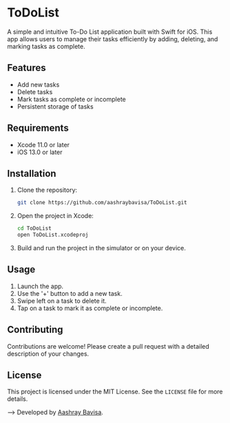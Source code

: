 
# ToDoList

A simple and intuitive To-Do List application built with Swift for iOS. This app allows users to manage their tasks efficiently by adding, deleting, and marking tasks as complete.

## Features

- Add new tasks
- Delete tasks
- Mark tasks as complete or incomplete
- Persistent storage of tasks

## Requirements

- Xcode 11.0 or later
- iOS 13.0 or later

## Installation

1. Clone the repository:

   ```bash
   git clone https://github.com/aashraybavisa/ToDoList.git
   ```

2. Open the project in Xcode:

   ```bash
   cd ToDoList
   open ToDoList.xcodeproj
   ```

3. Build and run the project in the simulator or on your device.

## Usage

1. Launch the app.
2. Use the '+' button to add a new task.
3. Swipe left on a task to delete it.
4. Tap on a task to mark it as complete or incomplete.

## Contributing

Contributions are welcome! Please create a pull request with a detailed description of your changes.

## License

This project is licensed under the MIT License. See the `LICENSE` file for more details.


--> Developed by [Aashray Bavisa](https://www.linkedin.com/in/aashray-bavisa/).

